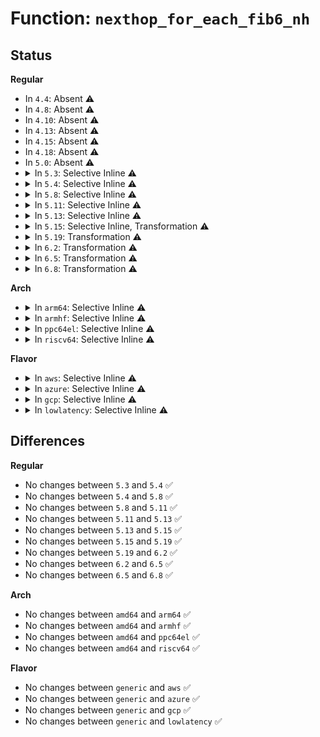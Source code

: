 # Function: <code>nexthop_for_each_fib6_nh</code>

## Status
<b>Regular</b>
<ul>
<li>
In <code>4.4</code>: Absent ⚠️
</li>
<li>
In <code>4.8</code>: Absent ⚠️
</li>
<li>
In <code>4.10</code>: Absent ⚠️
</li>
<li>
In <code>4.13</code>: Absent ⚠️
</li>
<li>
In <code>4.15</code>: Absent ⚠️
</li>
<li>
In <code>4.18</code>: Absent ⚠️
</li>
<li>
In <code>5.0</code>: Absent ⚠️
</li>
<li>
<details>
<summary>In <code>5.3</code>: Selective Inline ⚠️</summary>

```c
int nexthop_for_each_fib6_nh(struct nexthop *nh, int (*cb)(struct fib6_nh *, void *), void *arg);
```

**Collision:** Unique Global

**Inline:** Selective

**Transformation:** False

**Instances:**

```
In net/ipv4/nexthop.c (ffffffff819d3a20)
Location: net/ipv4/nexthop.c:520
Inline: True
Direct callers:
  - net/ipv6/route.c:rt6_dump_route
  - net/ipv6/route.c:rt6_dump_route
  - net/ipv6/route.c:rt6_nlmsg_size
  - net/ipv6/route.c:rt6_do_redirect
  - net/ipv6/route.c:ip6_route_del
  - net/ipv6/route.c:__ip6_route_redirect
  - net/ipv6/route.c:rt6_age_exceptions
  - net/ipv6/route.c:rt6_remove_exception_rt
  - net/ipv6/route.c:rt6_flush_exceptions
  - net/ipv6/route.c:ip6_pol_route_lookup
  - net/ipv6/route.c:__find_rr_leaf
```
**Symbols:**

```
ffffffff819d3a20-ffffffff819d3aa6: nexthop_for_each_fib6_nh (STB_GLOBAL)
```
</details>
</li>
<li>
<details>
<summary>In <code>5.4</code>: Selective Inline ⚠️</summary>

```c
int nexthop_for_each_fib6_nh(struct nexthop *nh, int (*cb)(struct fib6_nh *, void *), void *arg);
```

**Collision:** Unique Global

**Inline:** Selective

**Transformation:** False

**Instances:**

```
In net/ipv4/nexthop.c (ffffffff81a0a590)
Location: net/ipv4/nexthop.c:522
Inline: True
Direct callers:
  - net/ipv6/route.c:rt6_dump_route
  - net/ipv6/route.c:rt6_dump_route
  - net/ipv6/route.c:rt6_nlmsg_size
  - net/ipv6/route.c:rt6_do_redirect
  - net/ipv6/route.c:ip6_route_del
  - net/ipv6/route.c:__ip6_route_redirect
  - net/ipv6/route.c:rt6_age_exceptions
  - net/ipv6/route.c:rt6_remove_exception_rt
  - net/ipv6/route.c:rt6_flush_exceptions
  - net/ipv6/route.c:ip6_pol_route_lookup
  - net/ipv6/route.c:__find_rr_leaf
```
**Symbols:**

```
ffffffff81a0a590-ffffffff81a0a616: nexthop_for_each_fib6_nh (STB_GLOBAL)
```
</details>
</li>
<li>
<details>
<summary>In <code>5.8</code>: Selective Inline ⚠️</summary>

```c
int nexthop_for_each_fib6_nh(struct nexthop *nh, int (*cb)(struct fib6_nh *, void *), void *arg);
```

**Collision:** Unique Global

**Inline:** Selective

**Transformation:** False

**Instances:**

```
In net/ipv4/nexthop.c (ffffffff81afb160)
Location: net/ipv4/nexthop.c:588
Inline: True
Direct callers:
  - net/ipv6/route.c:rt6_dump_route
  - net/ipv6/route.c:rt6_dump_route
  - net/ipv6/route.c:rt6_nlmsg_size
  - net/ipv6/route.c:rt6_do_redirect
  - net/ipv6/route.c:ip6_route_del
  - net/ipv6/route.c:__ip6_route_redirect
  - net/ipv6/route.c:__ip6_rt_update_pmtu
  - net/ipv6/route.c:rt6_age_exceptions
  - net/ipv6/route.c:rt6_update_exception_stamp_rt
  - net/ipv6/route.c:rt6_remove_exception_rt
  - net/ipv6/route.c:rt6_flush_exceptions
  - net/ipv6/route.c:__find_rr_leaf
  - net/ipv6/route.c:rt6_device_match
  - net/ipv6/ip6_fib.c:fib6_purge_rt
```
**Symbols:**

```
ffffffff81afb160-ffffffff81afb1ef: nexthop_for_each_fib6_nh (STB_GLOBAL)
```
</details>
</li>
<li>
<details>
<summary>In <code>5.11</code>: Selective Inline ⚠️</summary>

```c
int nexthop_for_each_fib6_nh(struct nexthop *nh, int (*cb)(struct fib6_nh *, void *), void *arg);
```

**Collision:** Unique Global

**Inline:** Selective

**Transformation:** False

**Instances:**

```
In net/ipv4/nexthop.c (ffffffff81b08820)
Location: net/ipv4/nexthop.c:716
Inline: True
Direct callers:
  - net/ipv6/route.c:rt6_dump_route
  - net/ipv6/route.c:rt6_dump_route
  - net/ipv6/route.c:rt6_nlmsg_size
  - net/ipv6/route.c:rt6_do_redirect
  - net/ipv6/route.c:ip6_route_del
  - net/ipv6/route.c:__ip6_route_redirect
  - net/ipv6/route.c:__ip6_rt_update_pmtu
  - net/ipv6/route.c:rt6_age_exceptions
  - net/ipv6/route.c:rt6_update_exception_stamp_rt
  - net/ipv6/route.c:rt6_remove_exception_rt
  - net/ipv6/route.c:rt6_flush_exceptions
  - net/ipv6/route.c:__find_rr_leaf
  - net/ipv6/route.c:rt6_device_match
  - net/ipv6/ip6_fib.c:fib6_purge_rt
```
**Symbols:**

```
ffffffff81b08820-ffffffff81b088af: nexthop_for_each_fib6_nh (STB_GLOBAL)
```
</details>
</li>
<li>
<details>
<summary>In <code>5.13</code>: Selective Inline ⚠️</summary>

```c
int nexthop_for_each_fib6_nh(struct nexthop *nh, int (*cb)(struct fib6_nh *, void *), void *arg);
```

**Collision:** Unique Global

**Inline:** Selective

**Transformation:** False

**Instances:**

```
In net/ipv4/nexthop.c (ffffffff81af4610)
Location: net/ipv4/nexthop.c:1225
Inline: True
Direct callers:
  - net/ipv6/route.c:rt6_dump_route
  - net/ipv6/route.c:rt6_dump_route
  - net/ipv6/route.c:rt6_nlmsg_size
  - net/ipv6/route.c:rt6_do_redirect
  - net/ipv6/route.c:ip6_route_del
  - net/ipv6/route.c:__ip6_route_redirect
  - net/ipv6/route.c:__ip6_rt_update_pmtu
  - net/ipv6/route.c:__ip6_rt_update_pmtu
  - net/ipv6/route.c:rt6_age_exceptions
  - net/ipv6/route.c:rt6_remove_exception_rt
  - net/ipv6/route.c:rt6_flush_exceptions
  - net/ipv6/route.c:__find_rr_leaf
  - net/ipv6/route.c:rt6_device_match
  - net/ipv6/ip6_fib.c:fib6_purge_rt
```
**Symbols:**

```
ffffffff81af4610-ffffffff81af469f: nexthop_for_each_fib6_nh (STB_GLOBAL)
```
</details>
</li>
<li>
<details>
<summary>In <code>5.15</code>: Selective Inline, Transformation ⚠️</summary>

```c
int nexthop_for_each_fib6_nh(struct nexthop *nh, int (*cb)(struct fib6_nh *, void *), void *arg);
```

**Collision:** Unique Global

**Inline:** Selective

**Transformation:** True

**Instances:**

```
In net/ipv4/nexthop.c (ffffffff81bb497e)
Location: net/ipv4/nexthop.c:1225
Inline: True
Direct callers:
  - net/ipv6/route.c:rt6_dump_route
  - net/ipv6/route.c:rt6_dump_route
  - net/ipv6/route.c:rt6_nlmsg_size
  - net/ipv6/route.c:rt6_do_redirect
  - net/ipv6/route.c:ip6_route_del
  - net/ipv6/route.c:__ip6_route_redirect
  - net/ipv6/route.c:__ip6_rt_update_pmtu
  - net/ipv6/route.c:__ip6_rt_update_pmtu
  - net/ipv6/route.c:rt6_age_exceptions
  - net/ipv6/route.c:rt6_remove_exception_rt
  - net/ipv6/route.c:rt6_flush_exceptions
  - net/ipv6/route.c:__find_rr_leaf
  - net/ipv6/route.c:rt6_device_match
  - net/ipv6/ip6_fib.c:fib6_purge_rt
```
**Symbols:**

```
ffffffff81d3ddfd-ffffffff81d3de12: nexthop_for_each_fib6_nh.cold (STB_LOCAL)
ffffffff81bb4950-ffffffff81bb49f3: nexthop_for_each_fib6_nh (STB_GLOBAL)
```
</details>
</li>
<li>
<details>
<summary>In <code>5.19</code>: Transformation ⚠️</summary>

```c
int nexthop_for_each_fib6_nh(struct nexthop *nh, int (*cb)(struct fib6_nh *, void *), void *arg);
```

**Collision:** Unique Global

**Inline:** No

**Transformation:** True

**Instances:**

```
In net/ipv4/nexthop.c (0)
Location: net/ipv4/nexthop.c:1226
Inline: False
Direct callers:
  - net/ipv6/route.c:rt6_dump_route
  - net/ipv6/route.c:rt6_dump_route
  - net/ipv6/route.c:rt6_nlmsg_size
  - net/ipv6/route.c:rt6_do_redirect
  - net/ipv6/route.c:ip6_route_del
  - net/ipv6/route.c:__ip6_route_redirect
  - net/ipv6/route.c:__ip6_rt_update_pmtu
  - net/ipv6/route.c:__ip6_rt_update_pmtu
  - net/ipv6/route.c:rt6_age_exceptions
  - net/ipv6/route.c:rt6_remove_exception_rt
  - net/ipv6/route.c:rt6_flush_exceptions
  - net/ipv6/route.c:__find_rr_leaf
  - net/ipv6/route.c:rt6_device_match
  - net/ipv6/ip6_fib.c:fib6_purge_rt
```
**Symbols:**

```
ffffffff81f0a513-ffffffff81f0a528: nexthop_for_each_fib6_nh.cold (STB_LOCAL)
ffffffff81d47cd0-ffffffff81d47d8f: nexthop_for_each_fib6_nh (STB_GLOBAL)
```
</details>
</li>
<li>
<details>
<summary>In <code>6.2</code>: Transformation ⚠️</summary>

```c
int nexthop_for_each_fib6_nh(struct nexthop *nh, int (*cb)(struct fib6_nh *, void *), void *arg);
```

**Collision:** Unique Global

**Inline:** No

**Transformation:** True

**Instances:**

```
In net/ipv4/nexthop.c (0)
Location: net/ipv4/nexthop.c:1226
Inline: False
Direct callers:
  - net/ipv6/route.c:rt6_dump_route
  - net/ipv6/route.c:rt6_dump_route
  - net/ipv6/route.c:rt6_nlmsg_size
  - net/ipv6/route.c:rt6_do_redirect
  - net/ipv6/route.c:ip6_route_del
  - net/ipv6/route.c:__ip6_route_redirect
  - net/ipv6/route.c:__ip6_rt_update_pmtu
  - net/ipv6/route.c:__ip6_rt_update_pmtu
  - net/ipv6/route.c:rt6_age_exceptions
  - net/ipv6/route.c:rt6_remove_exception_rt
  - net/ipv6/route.c:rt6_flush_exceptions
  - net/ipv6/route.c:__find_rr_leaf
  - net/ipv6/route.c:rt6_device_match
  - net/ipv6/ip6_fib.c:fib6_purge_rt
```
**Symbols:**

```
ffffffff820b1dc8-ffffffff820b1ddd: nexthop_for_each_fib6_nh.cold (STB_LOCAL)
ffffffff81f111f0-ffffffff81f112af: nexthop_for_each_fib6_nh (STB_GLOBAL)
```
</details>
</li>
<li>
<details>
<summary>In <code>6.5</code>: Transformation ⚠️</summary>

```c
int nexthop_for_each_fib6_nh(struct nexthop *nh, int (*cb)(struct fib6_nh *, void *), void *arg);
```

**Collision:** Unique Global

**Inline:** No

**Transformation:** True

**Instances:**

```
In net/ipv4/nexthop.c (0)
Location: net/ipv4/nexthop.c:1226
Inline: False
Direct callers:
  - net/ipv6/route.c:rt6_dump_route
  - net/ipv6/route.c:rt6_dump_route
  - net/ipv6/route.c:rt6_nlmsg_size
  - net/ipv6/route.c:rt6_do_redirect
  - net/ipv6/route.c:ip6_route_del
  - net/ipv6/route.c:__ip6_route_redirect
  - net/ipv6/route.c:__ip6_rt_update_pmtu
  - net/ipv6/route.c:__ip6_rt_update_pmtu
  - net/ipv6/route.c:rt6_age_exceptions
  - net/ipv6/route.c:rt6_remove_exception_rt
  - net/ipv6/route.c:rt6_flush_exceptions
  - net/ipv6/route.c:__find_rr_leaf
  - net/ipv6/route.c:rt6_device_match
  - net/ipv6/ip6_fib.c:fib6_purge_rt
```
**Symbols:**

```
ffffffff82132fd5-ffffffff82132fea: nexthop_for_each_fib6_nh.cold (STB_LOCAL)
ffffffff81f70ee0-ffffffff81f70f9f: nexthop_for_each_fib6_nh (STB_GLOBAL)
```
</details>
</li>
<li>
<details>
<summary>In <code>6.8</code>: Transformation ⚠️</summary>

```c
int nexthop_for_each_fib6_nh(struct nexthop *nh, int (*cb)(struct fib6_nh *, void *), void *arg);
```

**Collision:** Unique Global

**Inline:** No

**Transformation:** True

**Instances:**

```
In net/ipv4/nexthop.c (0)
Location: net/ipv4/nexthop.c:1249
Inline: False
Direct callers:
  - net/ipv6/route.c:rt6_dump_route
  - net/ipv6/route.c:rt6_dump_route
  - net/ipv6/route.c:rt6_nlmsg_size
  - net/ipv6/route.c:rt6_do_redirect
  - net/ipv6/route.c:ip6_route_del
  - net/ipv6/route.c:__ip6_route_redirect
  - net/ipv6/route.c:__ip6_rt_update_pmtu
  - net/ipv6/route.c:__ip6_rt_update_pmtu
  - net/ipv6/route.c:rt6_age_exceptions
  - net/ipv6/route.c:rt6_remove_exception_rt
  - net/ipv6/route.c:rt6_flush_exceptions
  - net/ipv6/route.c:__find_rr_leaf
  - net/ipv6/route.c:rt6_device_match
  - net/ipv6/ip6_fib.c:fib6_purge_rt
```
**Symbols:**

```
ffffffff82214984-ffffffff82214999: nexthop_for_each_fib6_nh.cold (STB_LOCAL)
ffffffff82037640-ffffffff820376ff: nexthop_for_each_fib6_nh (STB_GLOBAL)
```
</details>
</li>
</ul>
<b>Arch</b>
<ul>
<li>
<details>
<summary>In <code>arm64</code>: Selective Inline ⚠️</summary>

```c
int nexthop_for_each_fib6_nh(struct nexthop *nh, int (*cb)(struct fib6_nh *, void *), void *arg);
```

**Collision:** Unique Global

**Inline:** Selective

**Transformation:** False

**Instances:**

```
In net/ipv4/nexthop.c (ffff800010cc3af8)
Location: net/ipv4/nexthop.c:522
Inline: True
Direct callers:
  - net/ipv6/route.c:rt6_dump_route
  - net/ipv6/route.c:rt6_dump_route
  - net/ipv6/route.c:rt6_nlmsg_size
  - net/ipv6/route.c:rt6_do_redirect
  - net/ipv6/route.c:ip6_route_del
  - net/ipv6/route.c:__ip6_route_redirect
  - net/ipv6/route.c:rt6_age_exceptions
  - net/ipv6/route.c:rt6_remove_exception_rt
  - net/ipv6/route.c:rt6_flush_exceptions
  - net/ipv6/route.c:ip6_pol_route_lookup
  - net/ipv6/route.c:__find_rr_leaf
```
**Symbols:**

```
ffff800010cc3af8-ffff800010cc3bac: nexthop_for_each_fib6_nh (STB_GLOBAL)
```
</details>
</li>
<li>
<details>
<summary>In <code>armhf</code>: Selective Inline ⚠️</summary>

```c
int nexthop_for_each_fib6_nh(struct nexthop *nh, int (*cb)(struct fib6_nh *, void *), void *arg);
```

**Collision:** Unique Global

**Inline:** Selective

**Transformation:** False

**Instances:**

```
In net/ipv4/nexthop.c (c0dcf89c)
Location: net/ipv4/nexthop.c:522
Inline: True
Direct callers:
  - net/ipv6/route.c:rt6_dump_route
  - net/ipv6/route.c:rt6_dump_route
  - net/ipv6/route.c:rt6_nlmsg_size
  - net/ipv6/route.c:rt6_do_redirect
  - net/ipv6/route.c:ip6_route_del
  - net/ipv6/route.c:__ip6_route_redirect
  - net/ipv6/route.c:rt6_age_exceptions
  - net/ipv6/route.c:rt6_remove_exception_rt
  - net/ipv6/route.c:rt6_flush_exceptions
  - net/ipv6/route.c:ip6_pol_route_lookup
  - net/ipv6/route.c:__find_rr_leaf
```
**Symbols:**

```
c0dcf89c-c0dcf928: nexthop_for_each_fib6_nh (STB_GLOBAL)
```
</details>
</li>
<li>
<details>
<summary>In <code>ppc64el</code>: Selective Inline ⚠️</summary>

```c
int nexthop_for_each_fib6_nh(struct nexthop *nh, int (*cb)(struct fib6_nh *, void *), void *arg);
```

**Collision:** Unique Global

**Inline:** Selective

**Transformation:** False

**Instances:**

```
In net/ipv4/nexthop.c (c000000000ddf820)
Location: net/ipv4/nexthop.c:522
Inline: True
Direct callers:
  - net/ipv6/route.c:rt6_dump_route
  - net/ipv6/route.c:rt6_dump_route
  - net/ipv6/route.c:rt6_nlmsg_size
  - net/ipv6/route.c:rt6_do_redirect
  - net/ipv6/route.c:ip6_route_del
  - net/ipv6/route.c:__ip6_route_redirect
  - net/ipv6/route.c:rt6_age_exceptions
  - net/ipv6/route.c:rt6_remove_exception_rt
  - net/ipv6/route.c:rt6_flush_exceptions
  - net/ipv6/route.c:ip6_pol_route_lookup
  - net/ipv6/route.c:__find_rr_leaf
```
**Symbols:**

```
c000000000ddf820-c000000000ddf954: nexthop_for_each_fib6_nh (STB_GLOBAL)
```
</details>
</li>
<li>
<details>
<summary>In <code>riscv64</code>: Selective Inline ⚠️</summary>

```c
int nexthop_for_each_fib6_nh(struct nexthop *nh, int (*cb)(struct fib6_nh *, void *), void *arg);
```

**Collision:** Unique Global

**Inline:** Selective

**Transformation:** False

**Instances:**

```
In net/ipv4/nexthop.c (ffffffe000818cfe)
Location: net/ipv4/nexthop.c:522
Inline: True
Direct callers:
  - net/ipv6/route.c:rt6_dump_route
  - net/ipv6/route.c:rt6_dump_route
  - net/ipv6/route.c:rt6_nlmsg_size
  - net/ipv6/route.c:rt6_do_redirect
  - net/ipv6/route.c:ip6_route_del
  - net/ipv6/route.c:__ip6_route_redirect
  - net/ipv6/route.c:rt6_age_exceptions
  - net/ipv6/route.c:rt6_remove_exception_rt
  - net/ipv6/route.c:rt6_flush_exceptions
  - net/ipv6/route.c:ip6_pol_route_lookup
  - net/ipv6/route.c:__find_rr_leaf
```
**Symbols:**

```
ffffffe000818cfe-ffffffe000818d8e: nexthop_for_each_fib6_nh (STB_GLOBAL)
```
</details>
</li>
</ul>
<b>Flavor</b>
<ul>
<li>
<details>
<summary>In <code>aws</code>: Selective Inline ⚠️</summary>

```c
int nexthop_for_each_fib6_nh(struct nexthop *nh, int (*cb)(struct fib6_nh *, void *), void *arg);
```

**Collision:** Unique Global

**Inline:** Selective

**Transformation:** False

**Instances:**

```
In net/ipv4/nexthop.c (ffffffff819aa330)
Location: net/ipv4/nexthop.c:522
Inline: True
Direct callers:
  - net/ipv6/route.c:rt6_dump_route
  - net/ipv6/route.c:rt6_dump_route
  - net/ipv6/route.c:rt6_nlmsg_size
  - net/ipv6/route.c:rt6_do_redirect
  - net/ipv6/route.c:ip6_route_del
  - net/ipv6/route.c:__ip6_route_redirect
  - net/ipv6/route.c:rt6_age_exceptions
  - net/ipv6/route.c:rt6_remove_exception_rt
  - net/ipv6/route.c:rt6_flush_exceptions
  - net/ipv6/route.c:ip6_pol_route_lookup
  - net/ipv6/route.c:__find_rr_leaf
```
**Symbols:**

```
ffffffff819aa330-ffffffff819aa3b6: nexthop_for_each_fib6_nh (STB_GLOBAL)
```
</details>
</li>
<li>
<details>
<summary>In <code>azure</code>: Selective Inline ⚠️</summary>

```c
int nexthop_for_each_fib6_nh(struct nexthop *nh, int (*cb)(struct fib6_nh *, void *), void *arg);
```

**Collision:** Unique Global

**Inline:** Selective

**Transformation:** False

**Instances:**

```
In net/ipv4/nexthop.c (ffffffff81963df0)
Location: net/ipv4/nexthop.c:522
Inline: True
Direct callers:
  - net/ipv6/route.c:rt6_dump_route
  - net/ipv6/route.c:rt6_dump_route
  - net/ipv6/route.c:rt6_nlmsg_size
  - net/ipv6/route.c:rt6_do_redirect
  - net/ipv6/route.c:ip6_route_del
  - net/ipv6/route.c:__ip6_route_redirect
  - net/ipv6/route.c:rt6_age_exceptions
  - net/ipv6/route.c:rt6_remove_exception_rt
  - net/ipv6/route.c:rt6_flush_exceptions
  - net/ipv6/route.c:ip6_pol_route_lookup
  - net/ipv6/route.c:__find_rr_leaf
```
**Symbols:**

```
ffffffff81963df0-ffffffff81963e76: nexthop_for_each_fib6_nh (STB_GLOBAL)
```
</details>
</li>
<li>
<details>
<summary>In <code>gcp</code>: Selective Inline ⚠️</summary>

```c
int nexthop_for_each_fib6_nh(struct nexthop *nh, int (*cb)(struct fib6_nh *, void *), void *arg);
```

**Collision:** Unique Global

**Inline:** Selective

**Transformation:** False

**Instances:**

```
In net/ipv4/nexthop.c (ffffffff81a14bd0)
Location: net/ipv4/nexthop.c:522
Inline: True
Direct callers:
  - net/ipv6/route.c:rt6_dump_route
  - net/ipv6/route.c:rt6_dump_route
  - net/ipv6/route.c:rt6_nlmsg_size
  - net/ipv6/route.c:rt6_do_redirect
  - net/ipv6/route.c:ip6_route_del
  - net/ipv6/route.c:__ip6_route_redirect
  - net/ipv6/route.c:rt6_age_exceptions
  - net/ipv6/route.c:rt6_remove_exception_rt
  - net/ipv6/route.c:rt6_flush_exceptions
  - net/ipv6/route.c:ip6_pol_route_lookup
  - net/ipv6/route.c:__find_rr_leaf
```
**Symbols:**

```
ffffffff81a14bd0-ffffffff81a14c56: nexthop_for_each_fib6_nh (STB_GLOBAL)
```
</details>
</li>
<li>
<details>
<summary>In <code>lowlatency</code>: Selective Inline ⚠️</summary>

```c
int nexthop_for_each_fib6_nh(struct nexthop *nh, int (*cb)(struct fib6_nh *, void *), void *arg);
```

**Collision:** Unique Global

**Inline:** Selective

**Transformation:** False

**Instances:**

```
In net/ipv4/nexthop.c (ffffffff81a1f5e0)
Location: net/ipv4/nexthop.c:522
Inline: True
Direct callers:
  - net/ipv6/route.c:rt6_dump_route
  - net/ipv6/route.c:rt6_dump_route
  - net/ipv6/route.c:rt6_nlmsg_size
  - net/ipv6/route.c:rt6_do_redirect
  - net/ipv6/route.c:ip6_route_del
  - net/ipv6/route.c:__ip6_route_redirect
  - net/ipv6/route.c:rt6_age_exceptions
  - net/ipv6/route.c:rt6_remove_exception_rt
  - net/ipv6/route.c:rt6_flush_exceptions
  - net/ipv6/route.c:ip6_pol_route_lookup
  - net/ipv6/route.c:__find_rr_leaf
```
**Symbols:**

```
ffffffff81a1f5e0-ffffffff81a1f666: nexthop_for_each_fib6_nh (STB_GLOBAL)
```
</details>
</li>
</ul>

## Differences
<b>Regular</b>
<ul>
<li>
No changes between <code>5.3</code> and <code>5.4</code> ✅
</li>
<li>
No changes between <code>5.4</code> and <code>5.8</code> ✅
</li>
<li>
No changes between <code>5.8</code> and <code>5.11</code> ✅
</li>
<li>
No changes between <code>5.11</code> and <code>5.13</code> ✅
</li>
<li>
No changes between <code>5.13</code> and <code>5.15</code> ✅
</li>
<li>
No changes between <code>5.15</code> and <code>5.19</code> ✅
</li>
<li>
No changes between <code>5.19</code> and <code>6.2</code> ✅
</li>
<li>
No changes between <code>6.2</code> and <code>6.5</code> ✅
</li>
<li>
No changes between <code>6.5</code> and <code>6.8</code> ✅
</li>
</ul>
<b>Arch</b>
<ul>
<li>
No changes between <code>amd64</code> and <code>arm64</code> ✅
</li>
<li>
No changes between <code>amd64</code> and <code>armhf</code> ✅
</li>
<li>
No changes between <code>amd64</code> and <code>ppc64el</code> ✅
</li>
<li>
No changes between <code>amd64</code> and <code>riscv64</code> ✅
</li>
</ul>
<b>Flavor</b>
<ul>
<li>
No changes between <code>generic</code> and <code>aws</code> ✅
</li>
<li>
No changes between <code>generic</code> and <code>azure</code> ✅
</li>
<li>
No changes between <code>generic</code> and <code>gcp</code> ✅
</li>
<li>
No changes between <code>generic</code> and <code>lowlatency</code> ✅
</li>
</ul>
